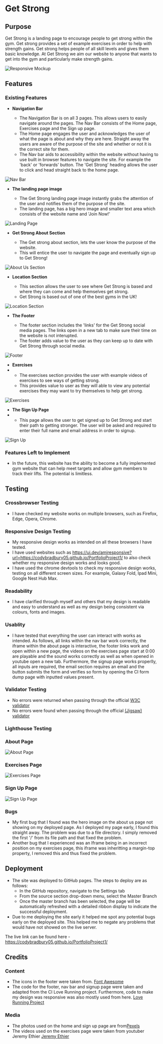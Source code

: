 # Get Strong

## Purpose

Get Strong is a landing page to encourage people to get strong within the gym. Get strong provides a set of example exercises in order to help with strength gains. Get strong helps people of all skill levels and gives them basic knowledge. At Get Strong we aim our website to anyone that wants to get into the gym and particularly make strength gains.

![Responsive Mockup](media/getstrongresponsive.PNG)


## Features

### Existing Features

- __Navigation Bar__

  - The Navigation Bar is on all 3 pages. This allows users to easily navigate around the pages. The Nav Bar consists of the Home page, Exercises page and the Sign up page.
  - The Home page engages the user and acknowledges the user of what the page is about and why they are here. Straight away the users are aware of the purpose of the site and whether or not it is the correct site for them.
  - The Nav bar aids to accessibility within the website without having to use built in browser features to navigate the site. For example the 'back' or 'forwards' button. The 'Get Strong' heading allows the user to click and head straight back to the home page.
  

![Nav Bar](media/getstrongnavbar.PNG)

- __The landing page image__

  - The Get Strong landing page image instantly grabs the attention of the user and notifies them of the purpose of the site.
  - The landing page, has a big hero image and smaller text area which consists of the website name and 'Join Now!'

![Landing Page](media/getstronglandpage.PNG)

- __Get Strong About Section__

  - The Get strong about section, lets the user know the purpose of the website.
  - This will entice the user to navigate the page and eventually sign up to Get Strong!

![About Us Section](media/getstrongaboutus.PNG)

- __Location Section__

  - This section allows the user to see where Get Strong is based and where they can come and help themselves get strong.
  - Get Strong is based out of one of the best gyms in the UK!

![Location Section](media/getstronglocation.PNG)

- __The Footer__

  - The footer section includes the 'links' for the Get Strong social media pages. The links open in a new tab to make sure their time on the website is not interupted.
  - The footer adds value to the user as they can keep up to date with Get Strong through social media.

![Footer](media/getstrongfooter.PNG)

- __Exercises__
- 
  - The exercises section provides the user with example videos of exercises to see ways of getting strong.
  - This provides value to user as they will able to view any potential exercises they may want to try themselves to help get strong.

![Exercises](media/getstrongexercisespage.PNG)

- __The Sign Up Page__
- 
  - This page allows the user to get signed up to Get Strong and start their path to getting stronger. The user will be asked and required to enter their full name and email address in order to signup.

![Sign Up](media/getstrongsignuppage.PNG)

### Features Left to Implement

- In the future, this website has the ability to become a fully implemented gym website that can help meet targets and allow gym members to track their lifts. The potential is limitless.

## Testing

### Crossbrowser Testing

- I have checked my website works on multiple browsers, such as Firefox, Edge, Opera, Chrome.

### Responsive Design Testing

- My responsive design works as intended on all these browsers I have tested.
- I have used websites such as <https://ui.dev/amiresponsive?url=https://codybradbury05.github.io/PortfolioProject1/> to also check whether my responsive design works and looks good.
- I have used the chrome devtools to check my responsive design works, testing on all different screen sizes. For example, Galaxy Fold, Ipad Mini, Google Nest Hub Max.

### Readability

- I have clarified through myself and others that my design is readable and easy to understand as well as my design being consistent via colours, fonts and images.

### Usablity 

- I have tested that everything the user can interact with works as intended. As follows, all links within the nav bar work correctly, the iframe within the about page is interactive, the footer links work and open within a new page, the videos on the exercises page start at 0:00 are playable and the sound works correctly as well as when opened in youtube open a new tab. Furthermore, the signup page works properlly, all inputs are required, the email section requires an email and the button submits the form and verifies so form by opening the CI form dump page with inputted values present.


### Validator Testing

  - No errors were returned when passing through the official [W3C validator](https://validator.w3.org)
  - No errors were found when passing through the official [(Jigsaw) validator](https://jigsaw.w3.org/css-validator/validator#css)

### Lighthouse Testing

### About Page
![About Page](media/getstrongabouttest.PNG)

### Exercises Page
![Exercises Page](media/getstrongexercisestest.PNG)

### Sign Up Page
![Sign Up Page](media/getstrongsignuptest.PNG)


### Bugs

- My first bug that I found was the hero image on the about us page not showing on my deployed page. As I deployed my page early, I found this straight away. The problem was due to a file directory. I simply removed the first '/' from its file path and that fixed the problem.
- Another bug that I experienced was an Iframe being in an incorrect position on my exercises page, this iframe was inheritting a margin-top property, I removed this and thus fixed the problem.


## Deployment

- The site was deployed to GitHub pages. The steps to deploy are as follows:
  - In the GitHub repository, navigate to the Settings tab
  - From the source section drop-down menu, select the Master Branch
  - Once the master branch has been selected, the page will be automatically refreshed with a detailed ribbon display to indicate the successful deployment.
- Due to me deploying the site early it helped me spot any potential bugs early on the deployed site. This helped me to negate any problems that would have not showed on the live server.

The live link can be found here - <https://codybradbury05.github.io/PortfolioProject1/>

## Credits

### Content

- The icons in the footer were taken from. [Font Awesome](https://fontawesome.com/)
- The code for the footer, nav bar and signup page were taken and adapted from the CI Love Running project. Furthermore, code to make my design was responsive was also mostly used from here. [Love Running Project](https://github.com/Code-Institute-Solutions/love-running-v3/tree/main)

### Media

- The photos used on the home and sign up page are from[Pexels](https://www.pexels.com/)
- The videos used on the exercises page were taken from youtuber Jeremy Ethier [Jeremy Ethier](https://www.youtube.com/@JeremyEthier)

